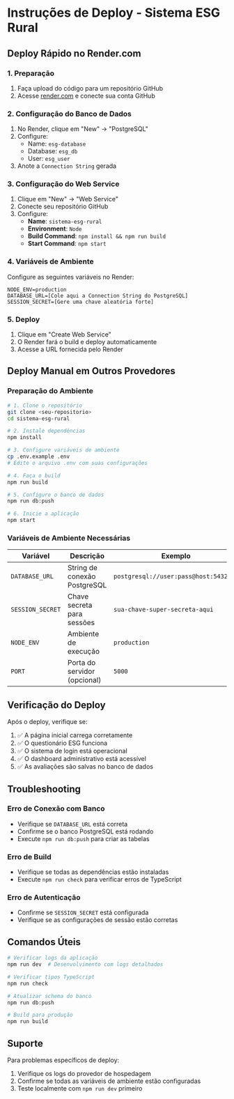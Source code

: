# Instruções de Deploy - Sistema ESG Rural

## Deploy Rápido no Render.com

### 1. Preparação
1. Faça upload do código para um repositório GitHub
2. Acesse [render.com](https://render.com) e conecte sua conta GitHub

### 2. Configuração do Banco de Dados
1. No Render, clique em "New" → "PostgreSQL"
2. Configure:
   - Name: `esg-database`
   - Database: `esg_db`
   - User: `esg_user`
3. Anote a `Connection String` gerada

### 3. Configuração do Web Service
1. Clique em "New" → "Web Service"
2. Conecte seu repositório GitHub
3. Configure:
   - **Name**: `sistema-esg-rural`
   - **Environment**: `Node`
   - **Build Command**: `npm install && npm run build`
   - **Start Command**: `npm start`

### 4. Variáveis de Ambiente
Configure as seguintes variáveis no Render:

```
NODE_ENV=production
DATABASE_URL=[Cole aqui a Connection String do PostgreSQL]
SESSION_SECRET=[Gere uma chave aleatória forte]
```

### 5. Deploy
1. Clique em "Create Web Service"
2. O Render fará o build e deploy automaticamente
3. Acesse a URL fornecida pelo Render

## Deploy Manual em Outros Provedores

### Preparação do Ambiente
```bash
# 1. Clone o repositório
git clone <seu-repositorio>
cd sistema-esg-rural

# 2. Instale dependências
npm install

# 3. Configure variáveis de ambiente
cp .env.example .env
# Edite o arquivo .env com suas configurações

# 4. Faça o build
npm run build

# 5. Configure o banco de dados
npm run db:push

# 6. Inicie a aplicação
npm start
```

### Variáveis de Ambiente Necessárias

| Variável | Descrição | Exemplo |
|----------|-----------|---------|
| `DATABASE_URL` | String de conexão PostgreSQL | `postgresql://user:pass@host:5432/db` |
| `SESSION_SECRET` | Chave secreta para sessões | `sua-chave-super-secreta-aqui` |
| `NODE_ENV` | Ambiente de execução | `production` |
| `PORT` | Porta do servidor (opcional) | `5000` |

## Verificação do Deploy

Após o deploy, verifique se:

1. ✅ A página inicial carrega corretamente
2. ✅ O questionário ESG funciona
3. ✅ O sistema de login está operacional
4. ✅ O dashboard administrativo está acessível
5. ✅ As avaliações são salvas no banco de dados

## Troubleshooting

### Erro de Conexão com Banco
- Verifique se `DATABASE_URL` está correta
- Confirme se o banco PostgreSQL está rodando
- Execute `npm run db:push` para criar as tabelas

### Erro de Build
- Verifique se todas as dependências estão instaladas
- Execute `npm run check` para verificar erros de TypeScript

### Erro de Autenticação
- Confirme se `SESSION_SECRET` está configurada
- Verifique se as configurações de sessão estão corretas

## Comandos Úteis

```bash
# Verificar logs da aplicação
npm run dev  # Desenvolvimento com logs detalhados

# Verificar tipos TypeScript
npm run check

# Atualizar schema do banco
npm run db:push

# Build para produção
npm run build
```

## Suporte

Para problemas específicos de deploy:
1. Verifique os logs do provedor de hospedagem
2. Confirme se todas as variáveis de ambiente estão configuradas
3. Teste localmente com `npm run dev` primeiro